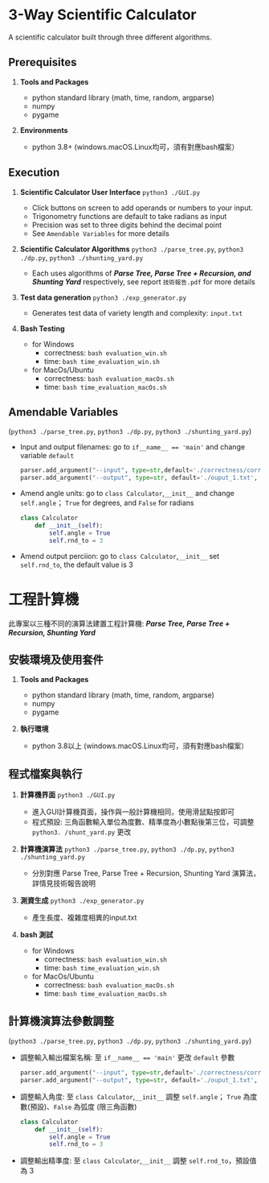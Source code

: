 # 3-Way Scientific Calculator
A scientific calculator built through three different algorithms.

## Prerequisites
1. **Tools and Packages**
	* python standard library (math, time, random, argparse)
	* numpy
	* pygame

2.  **Environments**
	* python 3.8+ (windows.macOS.Linux均可，須有對應bash檔案）



  
## Execution

1. **Scientific Calculator User Interface** ```python3 ./GUI.py```
    *   Click buttons on screen to add operands or numbers to your input.  
    *   Trigonometry functions are default to take radians as input
    *   Precision was set to three digits behind the decimal point
    *   See ```Amendable Variables``` for more details

2. **Scientific Calculator Algorithms** ```python3 ./parse_tree.py```, ```python3 ./dp.py```, ```python3 ./shunting_yard.py```
	*	Each uses algorithms of ***Parse Tree, Parse Tree + Recursion, and Shunting Yard*** respectively, see report ```技術報告.pdf``` for more details 

3. **Test data generation** ```python3 ./exp_generator.py```
	*	Generates test data of variety length and complexity: ```input.txt```

4. **Bash Testing**
	* for Windows
		* correctness: ```bash evaluation_win.sh```
		* time: ```bash time_evaluation_win.sh```
	* for MacOs/Ubuntu
		* correctness: ```bash evaluation_macOs.sh```
		* time: ```bash time_evaluation_macOs.sh```

## Amendable Variables

(```python3 ./parse_tree.py```, ```python3 ./dp.py```, ```python3 ./shunting_yard.py```)
 
*	Input and output filenames: go to  ```if__name__ == 'main'``` and change variable ```default``` 
	```python 
	parser.add_argument("--input", type=str,default='./correctness/correct_1.txt',help="Input file root")
	parser.add_argument("--output", type=str, default='./ouput_1.txt', help="Output file root")
	```
*	Amend angle units: go to ```class Calculator```,```__init__``` and change ```self.angle```； ```True``` for degrees, and ```False``` for radians
	```python
	class Calculator
		def __init__(self):
			self.angle = True
			self.rnd_to = 3
	```

*	Amend output perciion: go to ```class Calculator```,```__init__``` set ```self.rnd_to```, the default value is 3




# 工程計算機
此專案以三種不同的演算法建置工程計算機: ***Parse Tree, Parse Tree + Recursion, Shunting Yard***

## 安裝環境及使用套件
1. **Tools and Packages**
	* python standard library (math, time, random, argparse)
	* numpy
	* pygame

2.  **執行環境**
	* python 3.8以上 (windows.macOS.Linux均可，須有對應bash檔案）



  
## 程式檔案與執行

1. **計算機界面** ```python3 ./GUI.py```
	*	進入GUI計算機頁面，操作與一般計算機相同，使用滑鼠點按即可
	*	程式預設: 三角函數輸入單位為度數、精準度為小數點後第三位，可調整```python3. /shunt_yard.py``` 更改

2. **計算機演算法** ```python3 ./parse_tree.py```, ```python3 ./dp.py```, ```python3 ./shunting_yard.py```
	*	分別對應 Parse Tree, Parse Tree + Recursion, Shunting Yard 演算法，詳情見技術報告說明 

3. **測資生成** ```python3 ./exp_generator.py```
	*	產生長度、複雜度相異的input.txt

4. **bash 測試**
	* for Windows
		* correctness: ```bash evaluation_win.sh```
		* time: ```bash time_evaluation_win.sh```
	* for MacOs/Ubuntu
		* correctness: ```bash evaluation_macOs.sh```
		* time: ```bash time_evaluation_macOs.sh```

## 計算機演算法參數調整

(```python3 ./parse_tree.py```, ```python3 ./dp.py```, ```python3 ./shunting_yard.py```)
 
*	調整輸入輸出檔案名稱: 至 ```if__name__ == 'main'``` 更改 ```default``` 參數
	```python 
	parser.add_argument("--input", type=str,default='./correctness/correct_1.txt',help="Input file root")
	parser.add_argument("--output", type=str, default='./ouput_1.txt', help="Output file root")
	```
*	調整輸入角度: 至 ```class Calculator```,```__init__``` 調整 ```self.angle```； ```True``` 為度數(預設)、```False``` 為弧度 (限三角函數)
	```python
	class Calculator
		def __init__(self):
			self.angle = True
			self.rnd_to = 3
	```

*	調整輸出精準度: 至 ```class Calculator```,```__init__``` 調整 ```self.rnd_to```，預設值為 3


